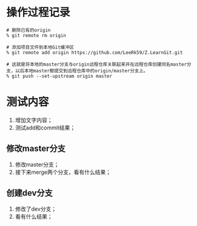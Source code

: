 # 操作过程记录
```
# 删除已有的origin
% git remote rm origin

# 添加项目文件到本地Git缓冲区
% git remote add origin https://github.com/LeeRk59/Z.LearnGit.git 

# 这就是将本地的master分支与origin远程仓库关联起来并在远程仓库创建同名master分支，以后本地master都提交到远程仓库中的origin/master分支上。
% git push --set-upstream origin master

```

# 测试内容
1. 增加文字内容；
1. 测试add和commit结果；

## 修改master分支

1. 修改master分支；
1. 接下来merge两个分支，看有什么结果；
## 创建dev分支

1. 修改了dev分支；
1. 看有什么结果；

